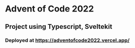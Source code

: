 # Advent of Code 2022

## Project using Typescript, Sveltekit

### Deployed at https://adventofcode2022.vercel.app/
